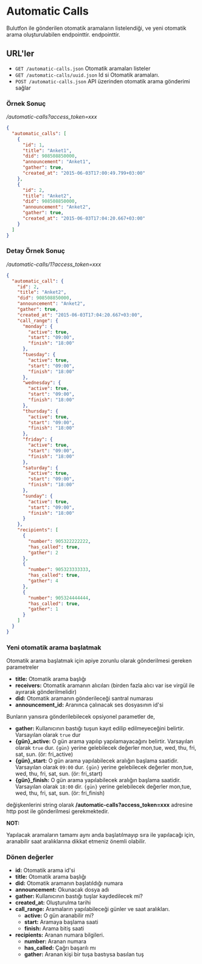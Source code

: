 # Automatic Calls

Bulutfon ile gönderilen otomatik aramaların listelendiği, ve yeni otomatik arama oluşturulabilen endpointtir. endpointtir.

## URL'ler

* `GET /automatic-calls.json` Otomatik aramaları listeler
* `GET /automatic-calls/uuid.json` Id si Otomatik aramaları.
* `POST /automatic-calls.json` API üzerinden otomatik arama gönderimi sağlar

### Örnek Sonuç

*/automatic-calls?access_token=xxx*

```json
{
  "automatic_calls": [
    {
      "id": 1,
      "title": "Anket1",
      "did": 908508850000,
      "announcement": "Anket1",
      "gather": true,
      "created_at": "2015-06-03T17:00:49.799+03:00"
    },
    {
      "id": 2,
      "title": "Anket2",
      "did": 908508850000,
      "announcement": "Anket2",
      "gather": true,
      "created_at": "2015-06-03T17:04:20.667+03:00"
    }
  ]
}
```

### Detay Örnek Sonuç

*/automatic-calls/1?access_token=xxx*

```json
{
  "automatic_call": {
    "id": 2,
    "title": "Anket2",
    "did": 908508850000,
    "announcement": "Anket2",
    "gather": true,
    "created_at": "2015-06-03T17:04:20.667+03:00",
    "call_range": {
      "monday": {
        "active": true,
        "start": "09:00",
        "finish": "18:00"
      },
      "tuesday": {
        "active": true,
        "start": "09:00",
        "finish": "18:00"
      },
      "wednesday": {
        "active": true,
        "start": "09:00",
        "finish": "18:00"
      },
      "thursday": {
        "active": true,
        "start": "09:00",
        "finish": "18:00"
      },
      "friday": {
        "active": true,
        "start": "09:00",
        "finish": "18:00"
      },
      "saturday": {
        "active": true,
        "start": "09:00",
        "finish": "18:00"
      },
      "sunday": {
        "active": true,
        "start": "09:00",
        "finish": "18:00"
      }
    },
    "recipients": [
      {
        "number": 905322222222,
        "has_called": true,
        "gather": 2
      },
      {
        "number": 905323333333,
        "has_called": true,
        "gather": 4
      },
      {
        "number": 905324444444,
        "has_called": true,
        "gather": 1
      }
    ]
  }
}
```

### Yeni otomatik arama başlatmak

Otomatik arama başlatmak için apiye zorunlu olarak gönderilmesi gereken parametreler

* **title:** Otomatik arama başlığı
* **receivers:** Otomatik aramanın alıcıları (birden fazla alıcı var ise virgül ile ayırarak gönderilmelidir)
* **did:** Otomatik aramanın gönderileceği santral numarası
* **announcement_id:** Aranınca çalınacak ses dosyasının id'si

Bunların yanısıra gönderilebilecek opsiyonel parametler de,

* **gather:** Kullanıcının bastığı tuşun kayıt edilip edilmeyeceğini belirtir. Varsayılan olarak `true` dur
* **{gün}_active:** O gün arama yapılıp yapılamayacağını belirtir. Varsayılan olarak `true` dur. `{gün}` yerine gelebilecek değerler mon,tue, wed, thu, fri, sat, sun. (ör: fri_active)
* **{gün}_start:** O gün arama yapılabilecek aralığın başlama saatidir. Varsayılan olarak `09:00` dur. `{gün}` yerine gelebilecek değerler mon,tue, wed, thu, fri, sat, sun. (ör: fri_start)
* **{gün}_finish:** O gün arama yapılabilecek aralığın başlama saatidir. Varsayılan olarak `18:00` dir. `{gün}` yerine gelebilecek değerler mon,tue, wed, thu, fri, sat, sun. (ör: fri_finish)

değişkenlerini string olarak **/automatic-calls?access_token=xxx** adresine http post ile gönderilmesi gerekmektedir.

**NOT:**

Yapılacak aramaların tamamı aynı anda başlatılmayıp sıra ile yapılacağı için, aranabilir saat aralıklarına dikkat etmeniz önemli olabilir.

### Dönen değerler

* **id:** Otomatik arama id'si
* **title:** Otomatik arama başlığı
* **did:** Otomatik aramanın başlatıldığı numara
* **announcement:** Okunacak dosya adı
* **gather:** Kullanıcının bastığı tuşlar kaydedilecek mi?
* **created_at:** Oluşturulma tarihi
* **call_range:** Aramaların yapılabileceği günler ve saat aralıkları.
    * **active:** O gün aranabilir mi?
    * **start:** Aramaya başlama saati
    * **finish:** Arama bitiş saati
* **recipients:** Aranan numara bilgileri.
    * **number:** Aranan numara
    * **has_called:** Çağrı başarılı mı
    * **gather:** Aranan kişi bir tuşa bastıysa basılan tuş

